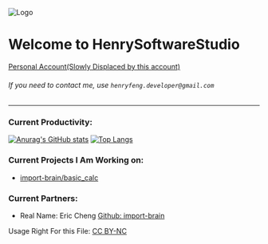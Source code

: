 ![Logo](https://user-images.githubusercontent.com/86927130/141529514-38cd9f88-7590-4241-92b0-9be5146b8c0b.png)
# Welcome to HenrySoftwareStudio
[Personal Account(Slowly Displaced by this account)](https://github.com/HenryFeng2)
###### If you need to contact me, use `henryfeng.developer@gmail.com`
---
### Current Productivity:
[![Anurag's GitHub stats](https://github-readme-stats.vercel.app/api?username=HenrySoftwareStudio)](https://github.com/anuraghazra/github-readme-stats)
[![Top Langs](https://github-readme-stats.vercel.app/api/top-langs/?username=HenrySoftwareStudio)](https://github.com/anuraghazra/github-readme-stats)
### Current Projects I Am Working on:
- [import-brain/basic_calc](https://github.com/import-brain/basic_calc)

### Current Partners:
- Real Name: Eric Cheng  [Github: import-brain](https://github.com/import-brain)

Usage Right For this File: [CC BY-NC](https://creativecommons.org/licenses/by-nc/4.0/)
